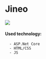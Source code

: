 # Jineo

![](https://www.pvsm.ru/images/2017/03/02/avtorizaciya-v-ASP-NET-Core-MVC.png)

#### Used technology:

      - ASP.Net Core
      - HTML/CSS 
      - JS